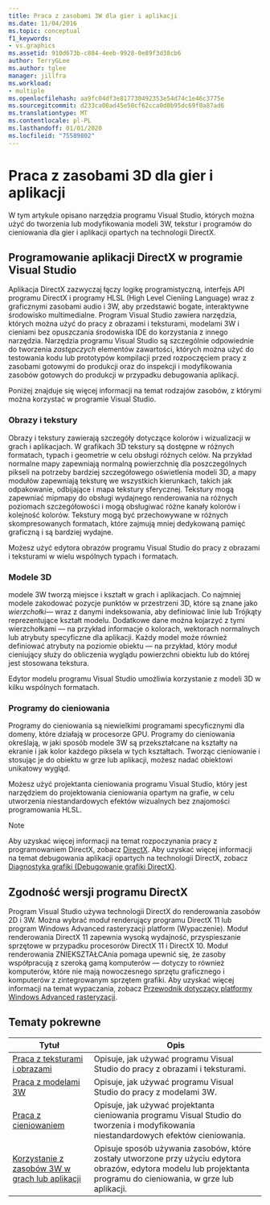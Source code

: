```yaml
---
title: Praca z zasobami 3W dla gier i aplikacji
ms.date: 11/04/2016
ms.topic: conceptual
f1_keywords:
- vs.graphics
ms.assetid: 910d673b-c884-4eeb-9928-0e89f3d38cb6
author: TerryGLee
ms.author: tglee
manager: jillfra
ms.workload:
- multiple
ms.openlocfilehash: aa9fc04df3e817730492353e54d74c1e46c3775e
ms.sourcegitcommit: d233ca00ad45e50cf62cca0d0b95dc69f0a87ad6
ms.translationtype: MT
ms.contentlocale: pl-PL
ms.lasthandoff: 01/01/2020
ms.locfileid: "75589802"
---
```

# <a name="work-with-3d-assets-for-games-and-apps"></a>Praca z zasobami 3D dla gier i aplikacji

W tym artykule opisano narzędzia programu Visual Studio, których można użyć do tworzenia lub modyfikowania modeli 3W, tekstur i programów do cieniowania dla gier i aplikacji opartych na technologii DirectX.

## <a name="directx-app-development-in-visual-studio"></a>Programowanie aplikacji DirectX w programie Visual Studio

Aplikacja DirectX zazwyczaj łączy logikę programistyczną, interfejs API programu DirectX i programy HLSL (High Level Cieniing Language) wraz z graficznymi zasobami audio i 3W, aby przedstawić bogate, interaktywne środowisko multimedialne. Program Visual Studio zawiera narzędzia, których można użyć do pracy z obrazami i teksturami, modelami 3W i cieniami bez opuszczania środowiska IDE do korzystania z innego narzędzia. Narzędzia programu Visual Studio są szczególnie odpowiednie do tworzenia *zastępczych* elementów zawartości, których można użyć do testowania kodu lub prototypów kompilacji przed rozpoczęciem pracy z zasobami gotowymi do produkcji oraz do inspekcji i modyfikowania zasobów gotowych do produkcji w przypadku debugowania aplikacji.

Poniżej znajduje się więcej informacji na temat rodzajów zasobów, z którymi można korzystać w programie Visual Studio.

### <a name="images-and-textures"></a>Obrazy i tekstury

Obrazy i tekstury zawierają szczegóły dotyczące kolorów i wizualizacji w grach i aplikacjach. W grafikach 3D tekstury są dostępne w różnych formatach, typach i geometrie w celu obsługi różnych celów. Na przykład normalne mapy zapewniają normalną powierzchnię dla poszczególnych pikseli na potrzeby bardziej szczegółowego oświetlenia modeli 3D, a mapy modułów zapewniają teksturę we wszystkich kierunkach, takich jak odpakowanie, odbijające i mapa tekstury sferycznej. Tekstury mogą zapewniać mipmapy do obsługi wydajnego renderowania na różnych poziomach szczegółowości i mogą obsługiwać różne kanały kolorów i kolejność kolorów. Tekstury mogą być przechowywane w różnych skompresowanych formatach, które zajmują mniej dedykowaną pamięć graficzną i są bardziej wydajne.

Możesz użyć edytora obrazów programu Visual Studio do pracy z obrazami i teksturami w wielu wspólnych typach i formatach.

### <a name="3d-models"></a>Modele 3D

modele 3W tworzą miejsce i kształt w grach i aplikacjach. Co najmniej modele zakodować pozycje punktów w przestrzeni 3D, które są znane jako *wierzchołki*— wraz z danymi indeksowania, aby definiować linie lub Trójkąty reprezentujące kształt modelu. Dodatkowe dane można kojarzyć z tymi wierzchołkami — na przykład informacje o kolorach, wektorach normalnych lub atrybuty specyficzne dla aplikacji. Każdy model może również definiować atrybuty na poziomie obiektu — na przykład, który moduł cieniujący służy do obliczenia wyglądu powierzchni obiektu lub do której jest stosowana tekstura.

Edytor modelu programu Visual Studio umożliwia korzystanie z modeli 3D w kilku wspólnych formatach.

### <a name="shaders"></a>Programy do cieniowania

Programy do cieniowania są niewielkimi programami specyficznymi dla domeny, które działają w procesorze GPU. Programy do cieniowania określają, w jaki sposób modele 3W są przekształcane na kształty na ekranie i jak kolor każdego piksela w tych kształtach. Tworząc cieniowanie i stosując je do obiektu w grze lub aplikacji, możesz nadać obiektowi unikatowy wygląd.

Możesz użyć projektanta cieniowania programu Visual Studio, który jest narzędziem do projektowania cieniowania opartym na grafie, w celu utworzenia niestandardowych efektów wizualnych bez znajomości programowania HLSL.

> [!NOTE]
> Aby uzyskać więcej informacji na temat rozpoczynania pracy z programowaniem DirectX, zobacz [DirectX](/windows/win32/directx). Aby uzyskać więcej informacji na temat debugowania aplikacji opartych na technologii DirectX, zobacz [Diagnostyka grafiki (Debugowanie grafiki DirectX)](../debugger/graphics/visual-studio-graphics-diagnostics.md).

## <a name="directx-version-compatibility"></a>Zgodność wersji programu DirectX

Program Visual Studio używa technologii DirectX do renderowania zasobów 2D i 3W. Można wybrać moduł renderujący programu DirectX 11 lub program Windows Advanced rasteryzacji platform (Wypaczenie). Moduł renderowania DirectX 11 zapewnia wysoką wydajność, przyspieszanie sprzętowe w przypadku procesorów DirectX 11 i DirectX 10. Moduł renderowania ZNIEKSZTAŁCAnia pomaga upewnić się, że zasoby współpracują z szeroką gamą komputerów — dotyczy to również komputerów, które nie mają nowoczesnego sprzętu graficznego i komputerów z zintegrowanym sprzętem grafiki. Aby uzyskać więcej informacji na temat wypaczania, zobacz [Przewodnik dotyczący platformy Windows Advanced rasteryzacji](/windows/win32/direct3darticles/directx-warp).

## <a name="related-topics"></a>Tematy pokrewne

|Tytuł|Opis|
|-----------|-----------------|
|[Praca z teksturami i obrazami](../designers/working-with-textures-and-images.md)|Opisuje, jak używać programu Visual Studio do pracy z obrazami i teksturami.|
|[Praca z modelami 3W](../designers/working-with-3-d-models.md)|Opisuje, jak używać programu Visual Studio do pracy z modelami 3W.|
|[Praca z cieniowaniem](../designers/working-with-shaders.md)|Opisuje, jak używać projektanta cieniowania programu Visual Studio do tworzenia i modyfikowania niestandardowych efektów cieniowania.|
|[Korzystanie z zasobów 3W w grach lub aplikacji](../designers/using-3-d-assets-in-your-game-or-app.md)|Opisuje sposób używania zasobów, które zostały utworzone przy użyciu edytora obrazów, edytora modelu lub projektanta programu do cieniowania, w grze lub aplikacji.|
